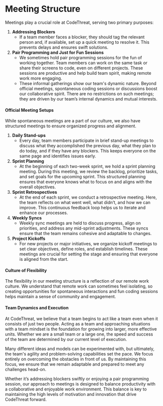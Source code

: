 # Meeting Structure

Meetings play a crucial role at CodeThreat, serving two primary purposes:

1. **Addressing Blockers**
   * If a team member faces a blocker, they should tag the relevant person and, if available, set up a quick meeting to resolve it. This prevents delays and ensures swift solutions.
2. **Pair Programming and Just for Fun Sessions**
   * We sometimes hold pair programming sessions for the fun of working together. Team members can work on the same task or share their screens to code, even on different projects. These sessions are productive and help build team spirit, making remote work more engaging.
   * These informal gatherings show our team's dynamic nature. Beyond official meetings, spontaneous coding sessions or discussions boost our collaborative spirit. There are no restrictions on such meetings; they are driven by our team’s internal dynamics and mutual interests.

#### Official Meeting Setups

While spontaneous meetings are a part of our culture, we also have structured meetings to ensure organized progress and alignment.

1. **Daily Stand-ups**
   * Every day, team members participate in brief stand-up meetings to discuss what they accomplished the previous day, what they plan to do today, and if they have any blockers. This keeps everyone on the same page and identifies issues early.
2. **Sprint Planning**
   * At the beginning of each two-week sprint, we hold a sprint planning meeting. During this meeting, we review the backlog, prioritize tasks, and set goals for the upcoming sprint. This structured planning ensures that everyone knows what to focus on and aligns with the overall objectives.
3. **Sprint Retrospectives**
   * At the end of each sprint, we conduct a retrospective meeting. Here, the team reflects on what went well, what didn’t, and how we can improve. This continuous feedback loop helps us to iterate and enhance our processes.
4. **Weekly Syncs**
   * Weekly sync meetings are held to discuss progress, align on priorities, and address any mid-sprint adjustments. These syncs ensure that the team remains cohesive and adaptable to changes.
5. **Project Kickoffs**
   * For new projects or major initiatives, we organize kickoff meetings to set clear objectives, define roles, and establish timelines. These meetings are crucial for setting the stage and ensuring that everyone is aligned from the start.

#### Culture of Flexibility

The flexibility in our meeting structure is a reflection of our remote work culture. We understand that remote work can sometimes feel isolating, so creating opportunities for spontaneous interactions and fun coding sessions helps maintain a sense of community and engagement.

#### Team Dynamics and Execution

At CodeThreat, we believe that a team begins to act like a team even when it consists of just two people. Acting as a team and approaching situations with a team mindset is the foundation for growing into larger, more effective units. Whether we are a small team or a large one, the speed and success of the team are determined by our current level of execution.

Many different ideas and models can be experimented with, but ultimately, the team's agility and problem-solving capabilities set the pace. We focus entirely on overcoming the obstacles in front of us. By maintaining this focus, we ensure that we remain adaptable and prepared to meet any challenges head-on.

Whether it’s addressing blockers swiftly or enjoying a pair programming session, our approach to meetings is designed to balance productivity with a collaborative and enjoyable work environment. This balance is key to maintaining the high levels of motivation and innovation that drive CodeThreat forward.
